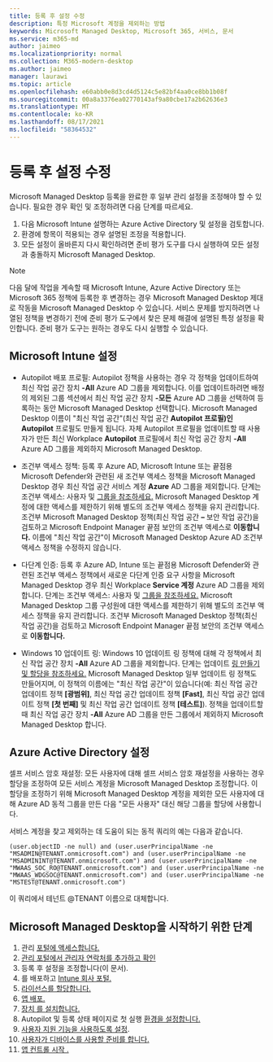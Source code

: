 ```yaml
---
title: 등록 후 설정 수정
description: 특정 Microsoft 계정을 제외하는 방법
keywords: Microsoft Managed Desktop, Microsoft 365, 서비스, 문서
ms.service: m365-md
author: jaimeo
ms.localizationpriority: normal
ms.collection: M365-modern-desktop
ms.author: jaimeo
manager: laurawi
ms.topic: article
ms.openlocfilehash: e60abb0e8d3cd4d5124c5e82bf4aa0ce8bb1b08f
ms.sourcegitcommit: 00a8a3376ea02770143af9a80cbe17a2b62636e3
ms.translationtype: MT
ms.contentlocale: ko-KR
ms.lasthandoff: 08/17/2021
ms.locfileid: "58364532"
---
```

# <a name="adjust-settings-after-enrollment"></a>등록 후 설정 수정

Microsoft Managed Desktop 등록을 완료한 후 일부 관리 설정을 조정해야 할 수 있습니다. 필요한 경우 확인 및 조정하려면 다음 단계를 따르세요.

1. 다음 Microsoft Intune 설명하는 Azure Active Directory 및 설정을 검토합니다.
2. 환경에 항목이 적용되는 경우 설명된 조정을 적용합니다.
3. 모든 설정이 올바른지 다시 확인하려면 준비 평가 도구를 [](https://aka.ms/mmdart) 다시 실행하여 모든 설정과 충돌하지 Microsoft Managed Desktop.

> [!NOTE]
> 다음 달에 작업을 계속할 때 Microsoft Intune, Azure Active Directory 또는 Microsoft 365 정책에 등록한 후 변경하는 경우 Microsoft Managed Desktop 제대로 작동을 Microsoft Managed Desktop 수 있습니다. 서비스 문제를 방지하려면 나열된 정책을 변경하기 전에 준비 평가 도구에서 찾은 문제 해결에 설명된 특정 설정을 확인합니다. [](../get-ready/readiness-assessment-fix.md) 준비 평가 도구는 원하는 경우도 다시 실행할 수 있습니다.


## <a name="microsoft-intune-settings"></a>Microsoft Intune 설정

- Autopilot 배포 프로필: Autopilot 정책을 사용하는 경우 각 정책을 업데이트하여 최신 작업 공간 장치 **-All** Azure AD 그룹을 제외합니다. 이를 업데이트하려면 배정의 제외된 그룹 섹션에서 최신 작업 공간 장치 **-모든** Azure AD 그룹을 선택하여 등록하는 동안 Microsoft Managed Desktop 선택합니다.  Microsoft Managed Desktop 이름이 "최신 작업 공간"(최신 작업 공간 **Autopilot 프로필)인 Autopilot** 프로필도 만들게 됩니다. 자체 Autopilot 프로필을 업데이트할 때 사용자가  만든 최신 Workplace **Autopilot** 프로필에서 최신 작업 공간 장치 **-All** Azure AD 그룹을 제외하지 Microsoft Managed Desktop.

- 조건부 액세스 정책: 등록 후 Azure AD, Microsoft Intune 또는 끝점용 Microsoft Defender와 관련된 새 조건부 액세스 정책을 Microsoft Managed Desktop 경우 최신 작업 공간 서비스 계정 **Azure** AD 그룹을 제외합니다. 단계는 조건부 액세스: 사용자 및 [그룹을 참조하세요.](/azure/active-directory/conditional-access/concept-conditional-access-users-groups) Microsoft Managed Desktop 계정에 대한 액세스를 제한하기 위해 별도의 조건부 액세스 정책을 유지 관리합니다. 조건부 Microsoft Managed Desktop 정책(최신 작업 공간 **–** 보안 작업 공간)을 검토하고 Microsoft Endpoint Manager  끝점 보안의 조건부 액세스로 **이동합니다.** 이름에 "최신 작업 공간"이 Microsoft Managed Desktop Azure AD 조건부 액세스 정책을 수정하지 않습니다.

- 다단계 인증: 등록 후 Azure AD, Intune 또는 끝점용 Microsoft Defender와 관련된 조건부 액세스 정책에서 새로운 다단계 인증 요구 사항을 Microsoft Managed Desktop 경우 최신 Workplace **Service 계정** Azure AD 그룹을 제외합니다. 단계는 조건부 액세스: 사용자 및 [그룹을 참조하세요.](/azure/active-directory/conditional-access/concept-conditional-access-users-groups) Microsoft Managed Desktop 그룹 구성원에 대한 액세스를 제한하기 위해 별도의 조건부 액세스 정책을 유지 관리합니다. 조건부 Microsoft Managed Desktop 정책(최신 작업 공간)을 검토하고 Microsoft Endpoint Manager 끝점  보안의 조건부 액세스로 **이동합니다.** 

- Windows 10 업데이트 링: Windows 10 업데이트 링 정책에 대해 각 정책에서 최신 작업 공간 장치 **-All** Azure AD 그룹을 제외합니다. 단계는 업데이트 [링 만들기 및 할당을 참조하세요.](/mem/intune/protect/windows-10-update-rings#create-and-assign-update-rings) Microsoft Managed Desktop 일부 업데이트 링 정책도 만들어지며, 이 정책의 이름에는 "최신 작업 공간"이 있습니다(예: 최신 작업 공간 업데이트 정책 **[광범위]**, 최신 작업 공간 업데이트 정책 **[Fast]**, 최신 작업 공간 업데이트 정책 **[첫 번째]** 및 최신 작업 공간 업데이트 정책 **[테스트]**). 정책을 업데이트할 때 최신 작업  공간 장치 **-All** Azure AD 그룹을 만든 그룹에서 제외하지 Microsoft Managed Desktop 합니다.


## <a name="azure-active-directory-settings"></a>Azure Active Directory 설정

셀프 서비스 암호 재설정: 모든 사용자에 대해 셀프 서비스 암호 재설정을 사용하는 경우 할당을 조정하여 모든 서비스 계정을 Microsoft Managed Desktop 조정합니다. 이 할당을 조정하기 위해 Microsoft Managed Desktop 계정을  제외한 모든 사용자에 대해 Azure AD 동적 그룹을 만든 다음 "모든 사용자" 대신 해당 그룹을 할당에 사용합니다.

서비스 계정을 찾고 제외하는 데 도움이 되는 동적 쿼리의 예는 다음과 같습니다.

```Console
(user.objectID -ne null) and (user.userPrincipalName -ne "MSADMIN@TENANT.onmicrosoft.com") and (user.userPrincipalName -ne "MSADMININT@TENANT.onmicrosoft.com") and (user.userPrincipalName -ne "MWAAS_SOC_RO@TENANT.onmicrosoft.com") and (user.userPrincipalName -ne "MWAAS_WDGSOC@TENANT.onmicrosoft.com") and (user.userPrincipalName -ne "MSTEST@TENANT.onmicrosoft.com")
```

이 쿼리에서 테넌트 @TENANT 이름으로 대체합니다.



## <a name="steps-to-get-started-with-microsoft-managed-desktop"></a>Microsoft Managed Desktop을 시작하기 위한 단계

1. 관리 [포털에 액세스합니다.](access-admin-portal.md)
1. [관리 포털에서 관리자 연락처를 추가하고 확인](add-admin-contacts.md)
1. 등록 후 설정을 조정합니다(이 문서).
1. 를 배포하고 [Intune 회사 포털.](company-portal.md)
1. [라이선스를 할당합니다.](assign-licenses.md)
1. [앱 배포.](deploy-apps.md)
1. [장치 를 설치합니다.](set-up-devices.md)
1. Autopilot 및 등록 상태 페이지로 첫 실행 [환경을 설정합니다.](esp-first-run.md)
1. [사용자 지원 기능을 사용하도록 설정](enable-support.md).
1. [사용자가 디바이스를 사용할 준비를 합니다.](get-started-devices.md)
1. [앱 컨트롤 시작 .](get-started-app-control.md)
